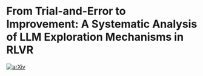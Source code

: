 # From Trial-and-Error to Improvement: A Systematic Analysis of LLM Exploration Mechanisms in RLVR

[![arXiv](https://img.shields.io/badge/arXiv-2508.07534-b31b1b.svg)](https://arxiv.org/abs/2508.07534)
